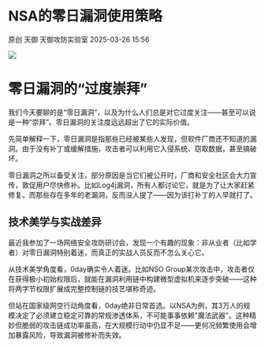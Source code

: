 #  NSA的零日漏洞使用策略   
原创 天御  天御攻防实验室   2025-03-26 15:56  
  
![](https://mmbiz.qpic.cn/sz_mmbiz_png/hPq2VZ0zUBAwZQYIRcMGdob0eTGKx525Ddp9DrwAwWLOGwL1HNIwiayA2mzhHsdiakoCUfBmN7fib078lq2yjXTMg/640?wx_fmt=other "")  
  
# 零日漏洞的“过度崇拜”  
  
我们今天要聊的是“零日漏洞”，以及为什么人们总是对它过度关注——甚至可以说是一种“崇拜”。零日漏洞的关注度远远超出了它的实际价值。  
  
先简单解释一下，零日漏洞是指那些已经被某些人发现，但软件厂商还不知道的漏洞。由于没有补丁或缓解措施，攻击者可以利用它入侵系统、窃取数据，甚至搞破坏。  
  
零日漏洞之所以备受关注，部分原因是当它们被公开时，厂商和安全社区会大力宣传，敦促用户尽快修补。比如Log4j漏洞，所有人都讨论它，就是为了让大家赶紧修复。而那些存在多年的老漏洞，反而没人提了——因为该打补丁的人早就打了。  
## 技术美学与实战差异  
  
最近我参加了一场网络安全攻防研讨会，发现一个有趣的现象：非从业者（比如学者）对零日漏洞特别着迷，而真正的实战人员反而不怎么关心它。  
  
从技术美学角度看，0day确实令人着迷。比如NSO Group某次攻击中，攻击者仅在获得极小初始权限后，就能在漏洞利用链中构建微型虚拟机来逐步突破——这种将两字节权限扩展成完整控制链的技艺堪称奇迹。  
  
但站在国家级网空行动角度看，0day绝非日常首选。以NSA为例，其3万人的规模决定了必须建立稳定可靠的常规渗透体系，不可能事事依赖"魔法武器"。这种精妙但脆弱的攻击链成功率虽高，在大规模行动中仍显不足——更何况频繁使用会增加暴露风险，导致漏洞被修补而失效。  
  
